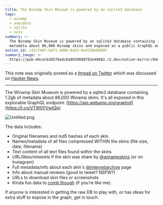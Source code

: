 ```yaml
---
title: The Winamp Skin Museum is powered by an sqlite3 database
tags:
  - winamp
  - anecdote
  - sqlite
  - note
summary: >-
  The Winamp Skin Museum is powered by an sqlite3 database containing 1.2gb of
  metadata about 86,000 Winamp skins and exposed as a public GraphQL endpoint
notion_id: c43cf40f-bd71-4000-8a53-6e4150eb0897
summary_image: >-
  https://pub-d4cecb3d578a4c0a8939680792e49682.r2.dev/notion-mirror/84ebb48c-616a-4f51-ae9a-991a4e0a7e9b/3eff4cda-73c0-4f9f-a6f6-0b747a8e9e18/Untitled.png
---
```

This note was originally posted as a [thread on Twitter](https://twitter.com/captbaritone/status/1535471373191028737) which was discussed on [Hacker News](https://news.ycombinator.com/item?id=31703874).

---

The Winamp Skin Museum is powered by a sqlite3 database containing 1.2gb of metadata about 86,000 Winamp skins. It's all exposed in this explorable GraphQL endpoint: [https://api.webamp.org/graphql](https://t.co/VTW0YVwtQp)

![Untitled.png](https://pub-d4cecb3d578a4c0a8939680792e49682.r2.dev/notion-mirror/84ebb48c-616a-4f51-ae9a-991a4e0a7e9b/3eff4cda-73c0-4f9f-a6f6-0b747a8e9e18/Untitled.png)

The data includes:

- Original filenames and md5 hashes of each skin
- Names/metadata of all files compressed WITHIN the skins (file size, date, filename)
- Text content of all text files found within the skins
- URL/likes/retweets if the skin was share by [@winampskins](https://twitter.com/winampskins) (or on Instagram)
- Full metadata/info about each skin's [@internetarchive](https://twitter.com/internetarchive) page
- Info about manual reviews (good to tweet? NSFW?)
- URLs to download skin files or  screenshots
- Kinda fun data to [comb though](https://jordaneldredge.com/notes/corrupted-skins/) (if you're like me).

If anyone is interested in getting the raw DB to play with, or has ideas for extra stuff to expose in the graph, get in touch.
